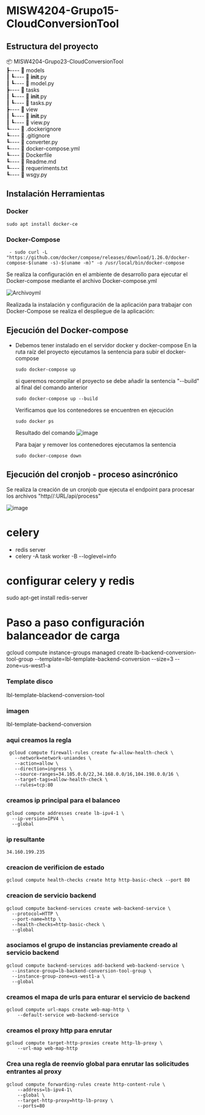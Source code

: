 # MISW4204-Grupo15-CloudConversionTool

## Estructura del proyecto
📦 MISW4204-Grupo23-CloudConversionTool<br>
┣---- 📂 models<br>
┃     ┗---- 📜 __init__.py<br>
┃     ┗---- 📜 model.py<br>
┣---- 📂 tasks<br>
┃     ┗---- 📜 __init__.py<br>
┃     ┗---- 📜 tasks.py<br>
┣---- 📂 view<br>
┃     ┗---- 📜 __init__.py<br>
┃     ┗---- 📜 view.py<br>
┗---- 📜 .dockerignore<br>
┗---- 📜 .gitignore<br>
┗---- 📜 converter.py<br>
┗---- 📜 docker-compose.yml<br>
┗---- 📜 Dockerfile<br>
┗---- 📜 Readme.md<br>
┗---- 📜 requeriments.txt<br>
┗---- 📜 wsgy.py
 
## Instalación Herramientas
### Docker
```shell
sudo apt install docker-ce
```
### Docker-Compose
```shell
 - sudo curl -L "https://github.com/docker/compose/releases/download/1.26.0/docker-compose-$(uname -s)-$(uname -m)" -o /usr/local/bin/docker-compose
```

Se realiza la configuración en el ambiente de desarrollo para ejecutar el Docker-compose mediante el archivo Docker-compose.yml
 
![Archivoyml](https://user-images.githubusercontent.com/98661682/232351674-3d31cd7a-7ff6-464e-9a33-8aefc2b271df.png)

Realizada la instalación y configuración de la aplicación para trabajar con Docker-Compose se realiza el despliegue de la aplicación:

## Ejecución del Docker-compose
- Debemos tener instalado en el servidor docker y docker-compose
En la ruta raíz del proyecto ejecutamos la sentencia para subir el docker-compose
    ```shell
    sudo docker-compose up 
    ```
    si queremos recompilar el proyecto se debe añadir la sentencia "--build" al final del comando anterior
    ```shell
    sudo docker-compose up --build
    ```
    Verificamos que los contenedores se encuentren en ejecución
    ```shell
    sudo docker ps
    ```    
    Resultado del comando
![image](https://user-images.githubusercontent.com/98661682/232354266-512b0316-f0ca-4152-9492-f76367be8837.png)
    
    Para bajar y remover los contenedores ejecutamos la sentencia
    ```shell
    sudo docker-compose down  
    ```

## Ejecución del cronjob - proceso asincrónico
Se realiza la creación de un cronjob que ejecuta el endpoint para procesar los archivos "http//:URL/api/process"

![image](https://user-images.githubusercontent.com/98661682/232353520-ea4c530c-8177-47a4-b819-46d611e6ba05.png)



# celery

- redis server
- celery -A task worker -B --loglevel=info

# configurar celery y redis
sudo apt-get install redis-server


# Paso a paso configuración balanceador de carga
gcloud compute instance-groups managed create lb-backend-conversion-tool-group --template=lbl-template-backend-conversion --size=3 --zone=us-west1-a


### Template disco
lbl-template-blackend-conversion-tool

### imagen
lbl-template-backend-conversion

### aqui creamos la regla

```shell
 gcloud compute firewall-rules create fw-allow-health-check \
   --network=network-uniandes \
   --action=allow \
   --direction=ingress \
   --source-ranges=34.105.0.0/22,34.168.0.0/16,104.198.0.0/16 \
   --target-tags=allow-health-check \
   --rules=tcp:80
```



### creamos ip principal para el balanceo
  ```shell
  gcloud compute addresses create lb-ipv4-1 \
    --ip-version=IPV4 \
    --global
  ```

### ip resultante
```shell
34.160.199.235 
```
### creacion de verificion de estado
```shell
gcloud compute health-checks create http http-basic-check --port 80
```

### creacion de servicio backend
```shell
gcloud compute backend-services create web-backend-service \
  --protocol=HTTP \
  --port-name=http \
  --health-checks=http-basic-check \
  --global
```  

### asociamos el grupo de instancias previamente creado al servicio backend
```shell
gcloud compute backend-services add-backend web-backend-service \
  --instance-group=lb-backend-conversion-tool-group \
  --instance-group-zone=us-west1-a \
  --global
```    


### creamos el mapa de urls para enturar el servicio de backend
```shell
gcloud compute url-maps create web-map-http \
    --default-service web-backend-service
```    

### creamos el proxy http para enrutar 
```shell
gcloud compute target-http-proxies create http-lb-proxy \
    --url-map web-map-http
```     

### Crea una regla de reenvío global para enrutar las solicitudes entrantes al proxy
```shell
gcloud compute forwarding-rules create http-content-rule \
    --address=lb-ipv4-1\
    --global \
    --target-http-proxy=http-lb-proxy \
    --ports=80
``` 
